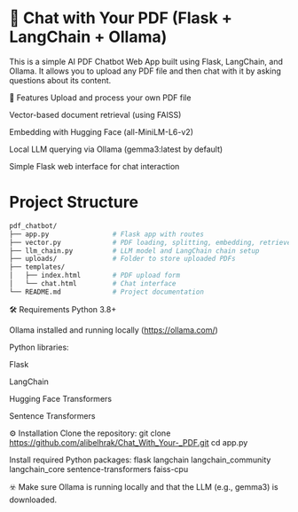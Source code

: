 # 📄 Chat with Your PDF (Flask + LangChain + Ollama)
This is a simple AI PDF Chatbot Web App built using Flask, LangChain, and Ollama.
It allows you to upload any PDF file and then chat with it by asking questions about its content.

🚀 Features
Upload and process your own PDF file

Vector-based document retrieval (using FAISS)

Embedding with Hugging Face (all-MiniLM-L6-v2)

Local LLM querying via Ollama (gemma3:latest by default)

Simple Flask web interface for chat interaction

# Project Structure
```bash
pdf_chatbot/
├── app.py                # Flask app with routes
├── vector.py             # PDF loading, splitting, embedding, retriever setup
├── llm_chain.py          # LLM model and LangChain chain setup
├── uploads/              # Folder to store uploaded PDFs
├── templates/
│   ├── index.html        # PDF upload form
│   └── chat.html         # Chat interface
└── README.md             # Project documentation
```
🛠️ Requirements
Python 3.8+

Ollama installed and running locally (https://ollama.com/)

Python libraries:

Flask

LangChain

Hugging Face Transformers

Sentence Transformers

⚙️ Installation
Clone the repository:
git clone https://github.com/alibelhrak/Chat_With_Your-_PDF.git
cd app.py

Install required Python packages:
flask
langchain
langchain_community
langchain_core
sentence-transformers
faiss-cpu


☣️ Make sure Ollama is running locally and that the LLM (e.g., gemma3) is downloaded.
